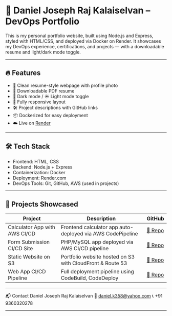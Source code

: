 # 💼 Daniel Joseph Raj Kalaiselvan – DevOps Portfolio

This is my personal portfolio website, built using Node.js and Express, styled with HTML/CSS, and deployed via Docker on Render. It showcases my DevOps experience, certifications, and projects — with a downloadable resume and light/dark mode toggle.

---

## 🔥 Features

- 👤 Clean resume-style webpage with profile photo
- 📄 Downloadable PDF resume
- 🌙 Dark mode / ☀️ Light mode toggle
- 🚀 Fully responsive layout
- 🛠 Project descriptions with GitHub links
- 📦 Dockerized for easy deployment
- ☁️ Live on [Render](https://render.com)

---

## 🛠️ Tech Stack

- Frontend: HTML, CSS
- Backend: Node.js + Express
- Containerization: Docker
- Deployment: Render.com
- DevOps Tools: Git, GitHub, AWS (used in projects)

---

## 🚀 Projects Showcased

| Project | Description | GitHub |
|--------|-------------|--------|
| Calculator App with AWS CI/CD | Frontend calculator app auto-deployed via AWS CodePipeline | [🔗 Repo](https://github.com/yourusername/aws-calculator-cicd) |
| Form Submission CI/CD Site | PHP/MySQL app deployed via AWS CI/CD pipeline | [🔗 Repo](https://github.com/yourusername/aws-form-ci-cd) |
| Static Website on S3 | Portfolio website hosted on S3 with CloudFront & Route 53 | [🔗 Repo](https://github.com/yourusername/aws-static-site) |
| Web App CI/CD Pipeline | Full deployment pipeline using CodeBuild, CodeDeploy | [🔗 Repo](https://github.com/yourusername/aws-cicd-webapp) |

---




📬 Contact
Daniel Joseph Raj Kalaiselvan
📧 daniel.k358@yahoo.com
📞 +91 9360320278




---




